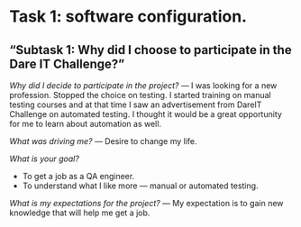 # Task 1: software configuration.
## “Subtask 1: Why did I choose to participate in the Dare IT Challenge?”

*Why did I decide to participate in the project?* — 
I was looking for a new profession. Stopped the choice on testing. I started training on manual testing courses and at that time I saw an advertisement from DareIT Challenge on automated testing. I thought it would be a great opportunity for me to learn about automation as well. 

*What was driving me?* — Desire to change my life.

*What is your goal?*
+ To get a job as a QA engineer.
+ To understand what I like more — manual or automated testing. 

*What is my expectations for the project?* —
My expectation is to gain new knowledge that will help me get a job.